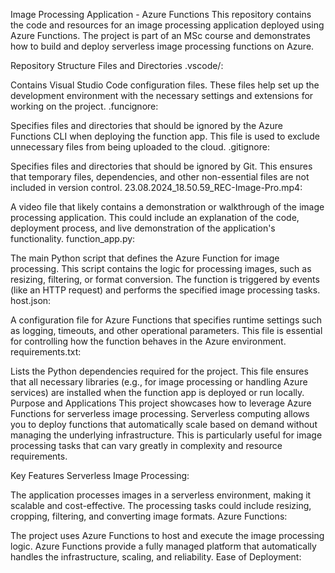 Image Processing Application - Azure Functions
This repository contains the code and resources for an image processing application deployed using Azure Functions. The project is part of an MSc course and demonstrates how to build and deploy serverless image processing functions on Azure.

Repository Structure
Files and Directories
.vscode/:

Contains Visual Studio Code configuration files. These files help set up the development environment with the necessary settings and extensions for working on the project.
.funcignore:

Specifies files and directories that should be ignored by the Azure Functions CLI when deploying the function app. This file is used to exclude unnecessary files from being uploaded to the cloud.
.gitignore:

Specifies files and directories that should be ignored by Git. This ensures that temporary files, dependencies, and other non-essential files are not included in version control.
23.08.2024_18.50.59_REC-Image-Pro.mp4:

A video file that likely contains a demonstration or walkthrough of the image processing application. This could include an explanation of the code, deployment process, and live demonstration of the application's functionality.
function_app.py:

The main Python script that defines the Azure Function for image processing. This script contains the logic for processing images, such as resizing, filtering, or format conversion. The function is triggered by events (like an HTTP request) and performs the specified image processing tasks.
host.json:

A configuration file for Azure Functions that specifies runtime settings such as logging, timeouts, and other operational parameters. This file is essential for controlling how the function behaves in the Azure environment.
requirements.txt:

Lists the Python dependencies required for the project. This file ensures that all necessary libraries (e.g., for image processing or handling Azure services) are installed when the function app is deployed or run locally.
Purpose and Applications
This project showcases how to leverage Azure Functions for serverless image processing. Serverless computing allows you to deploy functions that automatically scale based on demand without managing the underlying infrastructure. This is particularly useful for image processing tasks that can vary greatly in complexity and resource requirements.

Key Features
Serverless Image Processing:

The application processes images in a serverless environment, making it scalable and cost-effective. The processing tasks could include resizing, cropping, filtering, and converting image formats.
Azure Functions:

The project uses Azure Functions to host and execute the image processing logic. Azure Functions provide a fully managed platform that automatically handles the infrastructure, scaling, and reliability.
Ease of Deployment:

